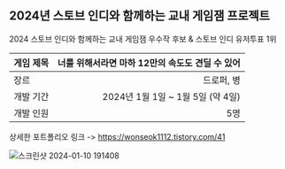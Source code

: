 ## 2024년 스토브 인디와 함께하는 교내 게임잼 프로젝트
2024 스토브 인디와 함께하는 교내 게임잼 우수작 후보 & 스토브 인디 유저투표 1위 <br>

| 게임 제목  | 너를 위해서라면 마하 12만의 속도도 견딜 수 있어 |
| ------------- | -------------: |
| 장르  | 드로퍼, 병  |
| 개발 기간  | 2024년 1월 1일 ~ 1월 5일 (약 4일)  |
| 개발 인원  | 5명  |

상세한 포트폴리오 링크 -> https://wonseok1112.tistory.com/41

![스크린샷 2024-01-10 191408](https://github.com/chwfi/TeamProject/assets/98933635/bb314589-6314-419f-a2b4-c4235058ea64)
